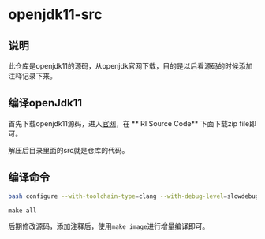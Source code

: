 # openjdk11-src


## 说明

此仓库是openjdk11的源码，从openjdk官网下载，目的是以后看源码的时候添加注释记录下来。

## 编译openJdk11

首先下载openjdk11源码，进入[官网](http://jdk.java.net/java-se-ri/11)，在 ** RI Source Code** 下面下载zip file即可。

解压后目录里面的src就是仓库的代码。

## 编译命令

```bash
bash configure --with-toolchain-type=clang --with-debug-level=slowdebug --enable-dtrace --with-jvm-variants=server --with-target-bits=64 --enable-ccache --with-num-cores=8 --with-memory-size=8000 --disable-warnings-as-errors --with-sysroot=/Library/Developer/CommandLineTools/SDKs/MacOSX10.14.sdk --with-boot-jdk=/Users/lionel/Environment/openjdk10/jdk-10.jdk/Contents/Home
```

```
make all
```

后期修改源码，添加注释后，使用`make image`进行增量编译即可。

